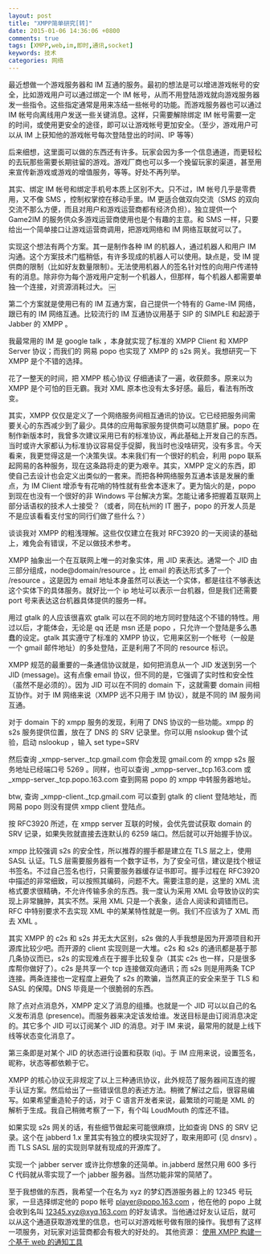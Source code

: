 ```yaml
---
layout: post
title: "XMPP简单研究[转]"
date: 2015-01-06 14:36:06 +0800
comments: true
tags: [XMPP,web,im,即时,通讯,socket]
keywords: 技术
categories: 网络
---
```

最近想做一个游戏服务器和 IM 互通的服务。最初的想法是可以增进游戏帐号的安全，比如游戏用户可以通过绑定一个 IM 帐号，从而不用登陆游戏就向游戏服务器发一些指令。这些指定通常是用来冻结一些帐号的功能。而游戏服务器也可以通过 IM 帐号向离线用户发送一些关键消息。这样，只需要解除绑定 IM 帐号需要一定的时间，或使用更安全的途径，即可以让游戏帐号更加安全。（至少，游戏用户可以从 IM 上获知他的游戏帐号每次登陆登出的时间、IP 等等）

后来细想，这里面可以做的东西还有许多。玩家会因为多一个信息通道，而更轻松的去玩那些需要长期驻留的游戏。游戏厂商也可以多一个挽留玩家的渠道，甚至用来宣传新游戏或游戏的增值服务，等等。好处不再列举。

其实、绑定 IM 帐号和绑定手机号本质上区别不大。只不过，IM 帐号几乎是零费用，又不像 SMS ，控制权掌控在移动手里。IM 更适合做双向交流（SMS 的双向交流不那么方便，而且对用户和游戏运营商都有经济负担）。独立提供一个 Game2IM 的服务供众多游戏运营商使用也是个有趣的主意。和 SMS 一样，只要给出一个简单接口让游戏运营商调用，把游戏网络和 IM 网络互联就可以了。

实现这个想法有两个方案。其一是制作各种 IM 的机器人，通过机器人和用户 IM 沟通。这个方案技术门槛稍低，有许多现成的机器人可以使用。缺点是，受 IM 提供商的限制（比如好友数量限制）。无法使用机器人的签名针对性的向用户传递特有的消息。除非你为每个游戏用户定制一个机器人，但那样，每个机器人都需要单独一个连接，对资源消耗过大。
￼<!--显示文章缩略部分的标记方法-->
<!-- more -->
第二个方案就是使用已有的 IM 互通方案，自己提供一个特有的 Game-IM 网络，跟已有的 IM 网络互通。比较流行的 IM 互通协议用基于 SIP 的 SIMPLE 和起源于 Jabber 的 XMPP 。

我最常用的 IM 是 google talk ，本身就实现了标准的 XMPP Client 和 XMPP Server 协议；而我们的 网易 popo 也实现了 XMPP 的 s2s 网关。我想研究一下 XMPP 是个不错的选择。

花了一整天的时间，把 XMPP 核心协议 仔细通读了一遍，收获颇多。原来以为 XMPP 是个可怕的巨无霸。我对 XML 原本也没有太多好感。最后，看法有所改变。

其实，XMPP 仅仅是定义了一个网络服务间相互通讯的协议。它已经把服务间需要关心的东西减少到了最少。具体的应用每家服务提供商可以随意扩展。popo 在制作新版本时，我曾多次建议采用已有的标准协议，再此基础上开发自己的东西。当时或许大家都认为标准协议容易促手促脚，我当时也没啥研究，没有多言。今天看来，我更觉得这是一个决策失误。本来我们有一个很好的机会，利用 popo 联系起网易的各种服务，现在这条路将走的更为艰辛。其实，XMPP 定义的东西，即使自己去设计也会定义出类似的一套来。而把各种网络服务互通本该是发展的重点，为 IM Client 增添专有花哨的特性就有些舍本逐末了。更为恼火的是，popo 到现在也没有一个很好的非 Windows 平台解决方案。怎能让诸多把握着互联网上部分话语权的技术人士接受？（或者，同在杭州的 IT 圈子，popo 的开发人员是不是应该看看支付宝的同行们做了些什么？）

谈谈我对 XMPP 的粗浅理解。这些仅仅建立在我对 RFC3920 的一天阅读的基础上，难免会有错误，不足以做技术参考。

XMPP 抽象出一个在互联网上唯一的对象实体，用 JID 来表达。通常一个 JID 由三部分组成，node@domain/resource 。比 email 的表达形式多了一个 /resource 。这是因为 email 地址本身虽然可以表达一个实体，都是往往不够表达这个实体下的具体服务。就好比一个 ip 地址可以表示一台机器，但是我们还需要 port 号来表达这台机器具体提供的服务一样。

用过 gtalk 的人应该很喜欢 gtalk 可以在不同的地方同时登陆这个不错的特性。用过以后，才能体会，无论是 qq 还是 msn 还是 popo ，只允许一个登陆是多么愚蠢的设定。gtalk 其实遵守了标准的 XMPP 协议，它用来区别一个帐号（一般是一个 gmail 邮件地址）的多处登陆，正是利用了不同的 resource 标识。

XMPP 规范的最重要的一条通信协议就是，如何把消息从一个 JID 发送到另一个 JID (message)。这有点像 email 协议，但不同的是，它强调了实时性和安全性（虽然不是必须的）。因为 JID 可以在不同的 domain 下，这就需要 domain 间相互协作。对于 IM 网络来说（XMPP 远不只用于 IM 协议），就是不同的 IM 服务间互通。

对于 domain 下的 xmpp 服务的发现，利用了 DNS 协议的一些功能。xmpp 的 s2s 服务提供位置，放在了 DNS 的 SRV 记录里。你可以用 nslookup 做个试验，启动 nslookup ，输入 set type=SRV

然后查询 _xmpp-server._tcp.gmail.com 你会发现 gmail.com 的 xmpp s2s 服务地址已经端口号 5269 。同样，也可以查询 _xmpp-server._tcp.163.com 或 _xmpp-server._tcp.popo.163.com 查到网易 popo 的 xmpp 中转服务器地址。

btw, 查询 _xmpp-client._tcp.gmail.com 可以查到 gtalk 的 client 登陆地址，而网易 popo 则没有提供 xmpp client 登陆点。

按 RFC3920 所述，在 xmpp server 互联的时候，会优先尝试获取 domain 的 SRV 记录，如果失败就直接去连默认的 6259 端口。然后就可以开始握手协议。

xmpp 比较强调 s2s 的安全性，所以推荐的握手都是建立在 TLS 层之上，使用 SASL 认证。TLS 层需要服务器有一个数字证书，为了安全可信，建议是找个根证书签名。不过自己签名也行，只需要服务器缓存证书即可。握手过程在 RFC3920 中描述的非常细致，可以按照其编码，问题不大。需要注意的是，这里的 XML 流格式要求很精确，不允许传输多余的东西。我一度认为采用 XML 会导致协议的实现上非常臃肿，其实不然。采用 XML 只是一个表象，适合人阅读和调错而已。RFC 中特别要求不去实现 XML 中的某某特性就是一例。我们不应该为了 XML 而去 XML 。

其实 XMPP 的 c2s 和 s2s 并无太大区别，s2s 做的人手我想是因为开源项目和开源库比较少吧。而开源的 client 实现则是一大堆。c2s 和 s2s 的通讯都是基于那几条协议而已，s2s 的实现难点在于握手比较复杂（其实 c2s 也一样，只是很多库帮你做好了）。c2s 是共享一个 tcp 连接做双向通讯；而 s2s 则是用两条 TCP 连接。两条连接也一定程度上避免了 s2s 的欺骗，当然真正的安全来至于 TLS 和 SASL 的保障。DNS 毕竟是一个很脆弱的东西。

除了点对点消息外，XMPP 定义了消息的组播。也就是一个 JID 可以以自己的名义发布消息 (presence)。而服务器来决定该发给谁。发送目标是由订阅消息决定的。其它多个 JID 可以订阅某个 JID 的消息。对于 IM 来说，最常用的就是上线下线等状态变化消息了。

第三条即是对某个 JID 的状态进行设置和获取 (iq)。于 IM 应用来说，设置签名，昵称，状态等都依赖于它。

XMPP 的核心协议无非规定了以上三种通讯协议，此外规范了服务器间互连的握手认证方案。然后给出了一些错误信息的表述方法。稍微了解过之后，很容易编写。如果希望重造轮子的话，对于 C 语言开发者来说，最繁琐的可能是 XML 的解析于生成。我自己稍微考察了一下，有个叫 LoudMouth 的库还不错。

如果实现 s2s 网关的话，有些细节做起来可能很麻烦，比如查询 DNS 的 SRV 记录。这个在 jabberd 1.x 里其实有独立的模块实现好了，取来用即可 (见 dnsrv) 。而 TLS SASL 层的实现则早就有现成的开源库了。

实现一个 jabber server 或许比你想象的还简单。in.jabberd 居然只用 600 多行 C 代码就从零实现了一个 jabber 服务器。当然功能非常的简陋了。

至于我想做的东西，我希望一个在名为 xyz 的梦幻西游服务器上的 12345 号玩家，一旦选择绑定他的 popo 帐号 player@popo.163.com ，他在他的 popo 上就会收到名叫 12345.xyz@xyq.163.com 的好友请求。当他通过好友认证后，就可以从这个通道获取游戏里的信息，也可以对游戏帐号做有限的操作。我想有了这样一项服务，对玩家对运营商都会有极大的好处的。
其他资源：
[使用 XMPP 构建一个基于 web 的通知工具
](http://www.ibm.com/developerworks/cn/xml/tutorials/x-realtimeXMPPtut/)
